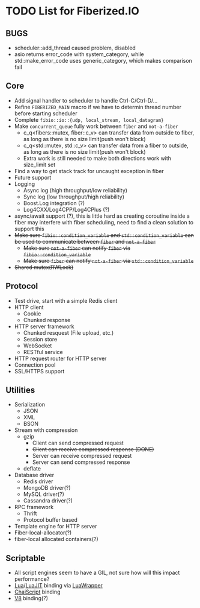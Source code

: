 TODO List for Fiberized.IO
==========================

BUGS
----
* scheduler::add_thread caused problem, disabled
* asio returns error_code with system_category, while std::make_error_code uses generic_category, which makes comparison fail

Core
----

* Add signal handler to scheduler to handle Ctrl-C/Ctrl-D/...
* Refine `FIBERIZED_MAIN` macro if we have to determin thread number before starting scheduler
* Complete `fibio::io::{udp, local_stream, local_datagram}`
* Make `concurrent_queue` fully work between `fiber` and `not-a-fiber`
    * c_q<fibers::mutex, fiber::c_v> can transfer data from outside to fiber, as long as there is no size limit(push won't block)
    * c_q<std::mutex, std::c_v> can transfer data from a fiber to outside, as long as there is no size limit(push won't block)
    * Extra work is still needed to make both directions work with size_limit set
* Find a way to get stack track for uncaught exception in fiber
* Future support
* Logging
    * Async log (high throughput/low reliability)
    * Sync log (low throughput/high reliability)
    * Boost.Log integration (?)
    * Log4CXX/Log4CPP/Log4CPlus (?)
* async/await support (?), this is little hard as creating coroutine inside a fiber may interfere with fiber scheduling, need to find a clean solution to support this
* <del>Make sure `fibio::condition_variable` and `std::condition_variable` can be used to communicate between `fiber` and `not-a-fiber`</del>
    * <del>Make sure `not-a-fiber` can notify `fiber` via `fibio::condition_variable`</del>
    * <del>Make sure `fiber` can notify `not-a-fiber` via `std::condition_variable`</del>
* <del>Shared mutex(RWLock)</del>

Protocol
--------

* Test drive, start with a simple Redis client
* HTTP client
    * Cookie
    * Chunked response
* HTTP server framework
    * Chunked resquest (File upload, etc.)
    * Session store
    * WebSocket
    * RESTful service
* HTTP request router for HTTP server
* Connection pool
* SSL/HTTPS support

Utilities
---------

* Serialization
    * JSON
    * XML
    * BSON
* Stream with compression
    * gzip
        * Client can send compressed request
        * <del>Client can receive compressed response (DONE)</del>
        * Server can receive compressed request
        * Server can send compressed response
    * deflate
* Database driver
    * Redis driver
    * MongoDB driver(?)
    * MySQL driver(?)
    * Cassandra driver(?)
* RPC framework
    * Thrift
    * Protocol buffer based
* Template engine for HTTP server
* Fiber-local-allocator(?)
* fiber-local allocated containers(?)

Scriptable
----------

* All script engines seem to have a GIL, not sure how will this impact performance?
* [Lua](http://www.lua.org)/[LuaJIT](http://luajit.org) binding via [LuaWrapper](https://github.com/Tomaka17/luawrapper)
* [ChaiScript](https://github.com/ChaiScript/ChaiScript) binding
* [V8](https://code.google.com/p/v8/) binding(?)
